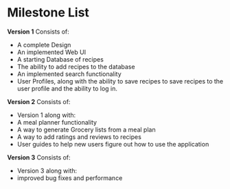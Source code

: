# Milestone List

**Version 1**
Consists of:
- A complete Design
- An implemented Web UI
- A starting Database of recipes
- The ability to add recipes to the database
- An implemented search functionality
- User Profiles, along with the ability to save recipes to save recipes to the user profile and the ability to log in.

**Version 2**
Consists of:
- Version 1 along with:
- A meal planner functionality
- A way to generate Grocery lists from a meal plan
- A way to add ratings and reviews to recipes
- User guides to help new users figure out how to use the application

**Version 3**
Consists of:
- Version 3 along with:
- improved bug fixes and performance
